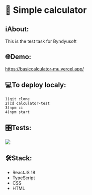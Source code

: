 # 🔢 Simple calculator

## ℹAbout:
This is the test task for Byndyusoft

## 🌐Demo:
https://basiccalculator-mu.vercel.app/

## 💻To deploy localy:
```
1)git clone
2)cd calculator-test
3)npm ci
4)npm start
```
## 🎛️Tests:
<a href="https://codeclimate.com/github/iFoxtrot33/calculator-test/maintainability"><img src="https://api.codeclimate.com/v1/badges/b38ae459b157883981df/maintainability" /></a>

## 🛠Stack:
- ReactJS 18 
- TypeScript
- CSS
- HTML
